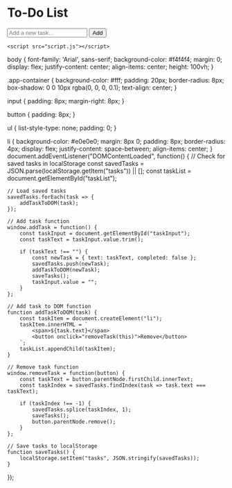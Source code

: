 <!DOCTYPE html>
<html lang="en">
<head>
    <meta charset="UTF-8">
    <meta name="viewport" content="width=device-width, initial-scale=1.0">
    <title>To-Do List App</title>
    <link rel="stylesheet" href="style.css">
</head>
<body>
    <div class="app-container">
        <h1>To-Do List</h1>
        <input type="text" id="taskInput" placeholder="Add a new task...">
        <button onclick="addTask()">Add</button>
        <ul id="taskList"></ul>
    </div>

    <script src="script.js"></script>
</body>
</html>
body {
    font-family: 'Arial', sans-serif;
    background-color: #f4f4f4;
    margin: 0;
    display: flex;
    justify-content: center;
    align-items: center;
    height: 100vh;
}

.app-container {
    background-color: #fff;
    padding: 20px;
    border-radius: 8px;
    box-shadow: 0 0 10px rgba(0, 0, 0, 0.1);
    text-align: center;
}

input {
    padding: 8px;
    margin-right: 8px;
}

button {
    padding: 8px;
}

ul {
    list-style-type: none;
    padding: 0;
}

li {
    background-color: #e0e0e0;
    margin: 8px 0;
    padding: 8px;
    border-radius: 4px;
    display: flex;
    justify-content: space-between;
    align-items: center;
}
document.addEventListener("DOMContentLoaded", function() {
    // Check for saved tasks in localStorage
    const savedTasks = JSON.parse(localStorage.getItem("tasks")) || [];
    const taskList = document.getElementById("taskList");

    // Load saved tasks
    savedTasks.forEach(task => {
        addTaskToDOM(task);
    });

    // Add task function
    window.addTask = function() {
        const taskInput = document.getElementById("taskInput");
        const taskText = taskInput.value.trim();

        if (taskText !== "") {
            const newTask = { text: taskText, completed: false };
            savedTasks.push(newTask);
            addTaskToDOM(newTask);
            saveTasks();
            taskInput.value = "";
        }
    };

    // Add task to DOM function
    function addTaskToDOM(task) {
        const taskItem = document.createElement("li");
        taskItem.innerHTML = `
            <span>${task.text}</span>
            <button onclick="removeTask(this)">Remove</button>
        `;
        taskList.appendChild(taskItem);
    }

    // Remove task function
    window.removeTask = function(button) {
        const taskText = button.parentNode.firstChild.innerText;
        const taskIndex = savedTasks.findIndex(task => task.text === taskText);

        if (taskIndex !== -1) {
            savedTasks.splice(taskIndex, 1);
            saveTasks();
            button.parentNode.remove();
        }
    };

    // Save tasks to localStorage
    function saveTasks() {
        localStorage.setItem("tasks", JSON.stringify(savedTasks));
    }
});
